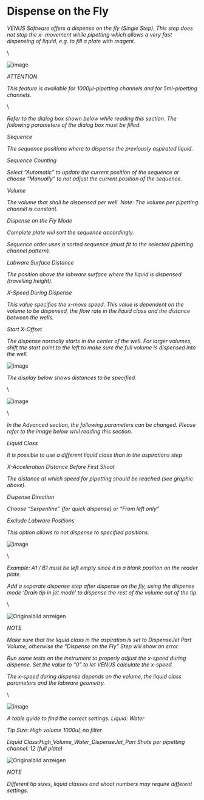 # Dispense on the Fly

_VENUS Software offers a dispense on the fly (Single Step). This step does not stop the x- movement while pipetting which allows a very fast dispensing of liquid, e.g. to fill a plate with reagent._

\


![image](../../.gitbook/assets/Image\_612.png)

_ATTENTION_

_This feature is available for 1000µl-pipetting channels and for 5ml-pipetting channels._

\


_Refer to the dialog box shown below while reading this section. The following parameters of the dialog box must be filled._

_Sequence_

_The sequence positions where to dispense the previously aspirated liquid._

_Sequence Counting_

_Select “Automatic” to update the current position of the sequence or choose “Manually” to not adjust the current position of the sequence._

_Volume_

_The volume that shall be dispensed per well. Note: The volume per pipetting channel is constant._

_Dispense on the Fly Mode_

_Complete plate will sort the sequence accordingly._

_Sequence order uses a sorted sequence (must fit to the selected pipetting channel pattern)._

_Labware Surface Distance_

_The position above the labware surface where the liquid is dispensed (travelling height)._

_X-Speed During Dispense_

_This value specifies the x-move speed. This value is dependent on the volume to be dispensed, the flow rate in the liquid class and the distance between the wells._

_Start X-Offset_

_The dispense normally starts in the center of the well. For larger volumes, shift the start point to the left to make sure the full volume is dispensed into the well._

![image](../../.gitbook/assets/Image\_613.jpg)

_The display below shows distances to be specified._

\


![image](../../.gitbook/assets/Image\_614.gif)

\


_In the Advanced section, the following parameters can be changed. Please refer to the image below whil reading this section._

_Liquid Class_

_It is possible to use a different liquid class than in the aspirations step_

_X-Acceleration Distance Before First Shoot_

_The distance at which speed for pipetting should be reached (see graphic above)._

_Dispense Direction_

_Choose “Serpentine” (for quick dispense) or “From left only”_

_Exclude Labware Positions_

_This option allows to not dispense to specified positions._

![image](../../.gitbook/assets/Image\_615.jpg)

\


_Example: A1 / B1 must be left empty since it is a blank position on the reader plate._

_Add a separate dispense step after dispense on the fly, using the dispense mode ‘Drain tip in jet mode’ to dispense the rest of the volume out of the tip._

\


![Originalbild anzeigen](../../.gitbook/assets/Image\_616.gif)

_NOTE_

_Make sure that the liquid class in the aspiration is set to DispenseJet Part Volume, otherwise the “Dispense on the Fly” Step will show an error._

_Run some tests on the instrument to properly adjust the x-speed during dispense. Set the value to “0” to let VENUS calculate the x-speed._

_The x-speed during dispense depends on the volume, the liquid class parameters and the labware geometry._

\


![image](../../.gitbook/assets/Image\_617.gif)

_A table guide to find the correct settings. Liquid: Water_

_Tip Size: High volume 1000ul, no filter_

_Liquid Class:High\_Volume\_Water\_DispenseJet\_Part Shots per pipetting channel: 12 (full plate)_

![Originalbild anzeigen](../../.gitbook/assets/Image\_618.gif)

_NOTE_

_Different tip sizes, liquid classes and shoot numbers may require different settings._
